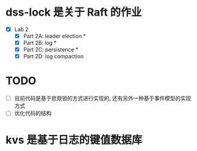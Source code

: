 # dss-lock 是关于 Raft 的作业
- [x] Lab 2
  - [x] Part 2A: leader election \*
  - [x] Part 2B: log \*
  - [x] Part 2C: persistence \*
  - [x] Part 2D: log compaction

# TODO
- [ ] 目前代码是基于悲观锁的方式进行实现的, 还有另外一种基于事件模型的实现方式
- [ ] 优化代码的结构

# kvs 是基于日志的键值数据库
